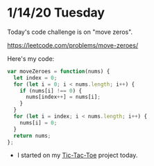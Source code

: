 # 1/14/20 Tuesday 

Today's code challenge is on "move zeros". 

https://leetcode.com/problems/move-zeroes/

Here's my code:
```js
var moveZeroes = function(nums) {
  let index = 0;
  for (let i = 0; i < nums.length; i++) {
    if (nums[i] !== 0) {
      nums[index++] = nums[i];
    }
  }
  for (let i = index; i < nums.length; i++) {
    nums[i] = 0;
  }
  return nums;
};
```

- I started on my [Tic-Tac-Toe](https://github.com/dzheng24/tic-tac-toe) project today.

